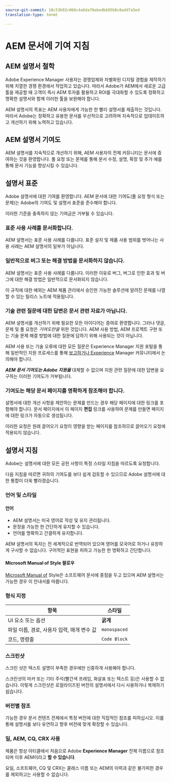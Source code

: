 ```yaml
---
source-git-commit: 10c53b92c068c4a6da76ebedbb85b0c0add7a5ed
translation-type: tm+mt

---
```

# AEM 문서에 기여 지침

## AEM 설명서 철학

Adobe Experience Manager 사용자는 경쟁업체와 차별화된 디지털 경험을 제작하기 위해 치열한 경쟁 환경에서 작업하고 있습니다. 따라서 Adobe가 AEM에서 새로운 고급 툴을 제공할 때 고객이 즉시 AEM 투자를 활용하고 ROI를 극대화할 수 있도록 정확하고 명확한 설명서와 함께 이러한 툴을 보완해야 합니다.

AEM 설명서의 목표는 AEM 사용자에게 가능한 한 빨리 설명서를 제출하는 것입니다. 따라서 Adobe는 정확하고 유용한 문서를 우선적으로 고려하며 지속적으로 업데이트하고 개선하기 위해 노력하고 있습니다.

## AEM 설명서 기여도

AEM 설명서를 지속적으로 개선하기 위해, AEM 사용자의 전체 커뮤니티는 문서에 증여하는 것을 환영합니다. 풀 요청 또는 문제를 통해 문서 수정, 설명, 확장 및 추가 예를 통해 문서 기능을 향상시킬 수 있습니다.

## 설명서 표준

Adobe 설명서에 대한 기여를 환영합니다. AEM 문서에 대한 기여도(풀 요청 형식 또는 문제)는 Adobe의 기여도 및 설명서 표준을 준수해야 합니다.

이러한 기준을 충족하지 않는 기여금은 거부될 수 있습니다.

### 표준 사용 사례를 문서화합니다.

AEM 설명서는 표준 사용 사례를 다룹니다. 표준 설치 및 제품 사용 범위를 벗어나는 사용 사례는 AEM 설명서의 일부가 아닙니다.

### 일반적으로 버그 또는 해결 방법을 문서화하지 않습니다.

AEM 설명서는 표준 사용 사례를 다룹니다. 이러한 이유로 버그, 버그로 인한 효과 및 버그에 대한 해결 방법은 일반적으로 문서화되지 않습니다.

이 규칙에 대한 예외는 AEM 제품 관리에서 승인한 가능한 솔루션에 알려진 문제를 나열할 수 있는 릴리스 노트에 적용됩니다.

### 기술 관련 질문에 대한 답변은 문서 관련 자료가 아닙니다.

AEM 설명서를 개선하기 위해 필요한 모든 아이디어는 증여로 환영합니다. 그러나 댓글, 문제 및 풀 요청은 *기여도만을* 위한 것입니다. AEM 사용 방법, AEM 프로젝트 구현 또는 기술 문제 해결 방법에 대한 질문에 답하기 위해 사용되는 것이 아닙니다.

AEM 사용 또는 기술 오류에 대한 모든 질문은 Experience Manager 지원 포털을 통해 일반적인 지원 프로세스를 통해 [보고하거나 Experience](https://daycare.day.com/home.html) Manager 커뮤니티에서 [](http://help-forums.adobe.com/content/adobeforums/en/experience-manager-forum/adobe-experience-manager.html)논의해야 합니다.

***AEM 문서 기여도는 Adobe 지원을*** 대체할 수 없으며 지원 관련 질문에 대한 답변을 요구하는 이러한 기여도가 거부됩니다.

### 기여도는 해당 문서 페이지를 명확하게 참조해야 합니다.

설명서에 대한 개선 사항을 제안하는 문제를 만드는 경우 해당 페이지에 대한 링크를 포함해야 합니다. 문서 페이지에서 이 페이지 **편집** 링크를 사용하여 문제를 만들면 페이지에 대한 링크가 자동으로 생성됩니다.

이러한 요청은 원래 끌어오기 요청이 영향을 받는 페이지를 참조하므로 끌어오기 요청에 적용되지 않습니다.

## 설명서 지침

Adobe는 설명서에 대한 모든 공헌 사항이 특정 스타일 지침을 따르도록 요청합니다.

다음 지침을 따르면 귀하의 기여도를 보다 쉽게 검토할 수 있으므로 Adobe 설명서에 대한 통합이 더욱 빨라졌습니다.

### 언어 및 스타일

#### 언어

* AEM 설명서는 미국 영어로 작성 및 유지 관리됩니다.
* 문장을 가능한 한 간단하게 유지할 수 있습니다.
* 언어를 명확하고 간결하게 유지합니다.

AEM 설명서의 독자는 전 세계적으로 번역되어 있으며 영어를 모국어로 하거나 유창하게 구사할 수 없습니다. 구어적인 표현을 피하고 가능한 한 명확하고 간단합니다.

#### Microsoft Manual of Style 팔로우

[Microsoft Manual of](https://docs.microsoft.com/en-us/style-guide/welcome/) Style은 소프트웨어 문서에 중점을 두고 있으며 AEM 설명서는 가능한 경우 이 안내서를 따릅니다.

### 형식 지정

| 항목 | 스타일 |
|---|---|
| UI 요소 또는 옵션 | **굵게** |
| 파일 이름, 경로, 사용자 입력, 매개 변수 값 | `monospaced` |
| 코드, 명령줄 | ```Code Block``` |

### 스크린샷

스크린 샷은 텍스트 설명이 부족한 경우에만 신중하게 사용해야 합니다.

스크린샷의 마커 또는 기타 주석(빨간색 프레임, 화살표 또는 텍스트 등)은 사용할 수 없습니다. 이렇게 스크린샷은 로컬라이즈된 버전의 설명서에서 다시 사용하거나 복제하기 쉽습니다.

### 버전별 참조

가능한 경우 문서 컨텐츠 전체에서 특정 버전에 대한 직접적인 참조를 피하십시오. 이를 통해 설명서를 보다 유연하고 향후 버전에 맞게 확장할 수 있습니다.

### 일, AEM, CQ, CRX 사용

제품은 항상 아티클에서 처음으로 Adobe **Experience Manager** 전체 이름으로 참조되며 이후 AEM이라고 **할 수 있습니다**.

요일, 소프트웨어, CQ 및 CRX는 클래스 이름 또는 AEM의 이력과 같은 불가피한 경우를 제외하고는 사용할 수 없습니다.